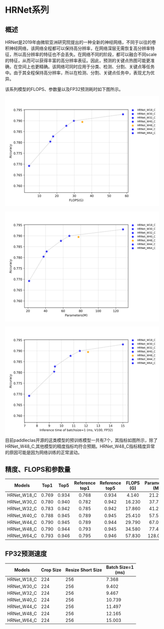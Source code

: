 # HRNet系列

## 概述
HRNet是2019年由微软亚洲研究院提出的一种全新的神经网络，不同于以往的卷积神经网络，该网络全程都可以保持高分辨率，在网络深层无需恢复高分辨率特征，所以高分辨率的特征也不会丢失。在网络不同的阶段，都可以融合不同scale的特征，从而可以获得丰富的高分辨率表征。因此，预测的关键点热图可能更准确，在空间上也更精确。该网络可同时应用于分类、检测、分割、关键点等任务中。由于其全程保持高分辨率，所以在检测、分割、关键点任务中，表现尤为优异。

该系列模型的FLOPS、参数量以及FP32预测耗时如下图所示。

![](../../images/models/HRNet.png.flops.png)

![](../../images/models/HRNet.png.params.png)

![](../../images/models/HRNet.png.fp32.png)
目前paddleclas开源的这类模型的预训练模型一共有7个，其指标如图所示，除了HRNet_W48_C,其他模型的精度指标均符合预期。HRNet_W48_C指标精度异常的原因可能是因为网络训练的正常波动。


## 精度、FLOPS和参数量

| Models      | Top1   | Top5   | Reference<br>top1 | Reference<br>top5 | FLOPS<br>(G) | Parameters<br>(M) |
|:--:|:--:|:--:|:--:|:--:|:--:|:--:|
| HRNet_W18_C | 0.769  | 0.934  | 0.768             | 0.934             | 4.140        | 21.290            |
| HRNet_W30_C | 0.780  | 0.940  | 0.782             | 0.942             | 16.230       | 37.710            |
| HRNet_W32_C | 0.783  | 0.942  | 0.785             | 0.942             | 17.860       | 41.230            |
| HRNet_W40_C | 0.788  | 0.945  | 0.789             | 0.945             | 25.410       | 57.550            |
| HRNet_W44_C | 0.790  | 0.945  | 0.789             | 0.944             | 29.790       | 67.060            |
| HRNet_W48_C | 0.790  | 0.944  | 0.793             | 0.945             | 34.580       | 77.470            |
| HRNet_W64_C | 0.793  | 0.946  | 0.795             | 0.946             | 57.830       | 128.060           |


## FP32预测速度

| Models      | Crop Size | Resize Short Size | Batch Size=1<br>(ms) |
|-------------|-----------|-------------------|--------------------------|
| HRNet_W18_C | 224       | 256               | 7.368                    |
| HRNet_W30_C | 224       | 256               | 9.402                    |
| HRNet_W32_C | 224       | 256               | 9.467                    |
| HRNet_W40_C | 224       | 256               | 10.739                   |
| HRNet_W44_C | 224       | 256               | 11.497                   |
| HRNet_W48_C | 224       | 256               | 12.165                   |
| HRNet_W64_C | 224       | 256               | 15.003                   |

